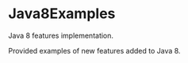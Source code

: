 Java8Examples
=============

Java 8 features implementation.

Provided examples of new features added to Java 8.

